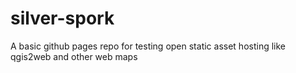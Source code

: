 # silver-spork
A basic github pages repo for testing open static asset hosting like qgis2web and other web maps
